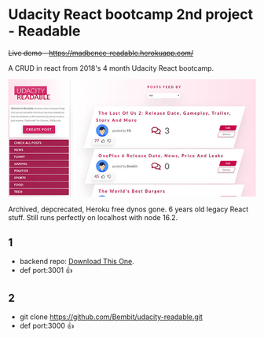 # Udacity React bootcamp 2nd project - Readable

~~Live demo - https://madbence-readable.herokuapp.com/~~

A CRUD in react from 2018's 4 month Udacity React bootcamp.

![readable.jpg](readable.jpg)


Archived, depcrecated, Heroku free dynos gone. 6 years old legacy React stuff. Still runs perfectly on localhost with node 16.2.

## 1
- backend repo: [Download This One](https://github.com/udacity/reactnd-project-readable-starter).
- def port:3001 :+1:

## 2
- git clone https://github.com/Bembit/udacity-readable.git
- def port:3000 :+1:
